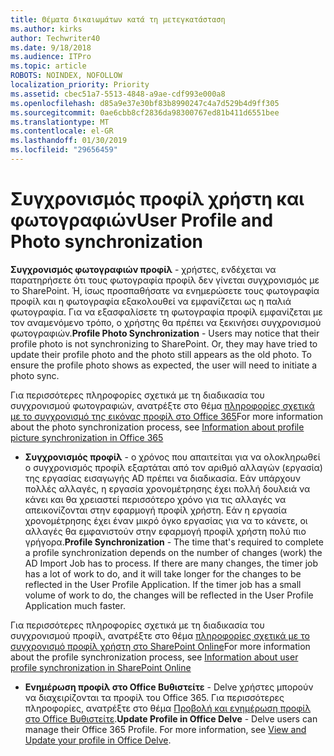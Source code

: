 ```yaml
---
title: Θέματα δικαιωμάτων κατά τη μετεγκατάσταση
ms.author: kirks
author: Techwriter40
ms.date: 9/18/2018
ms.audience: ITPro
ms.topic: article
ROBOTS: NOINDEX, NOFOLLOW
localization_priority: Priority
ms.assetid: cbec51a7-5513-4848-a9ae-cdf993e000a8
ms.openlocfilehash: d85a9e37e30bf83b8990247c4a7d529b4d9ff305
ms.sourcegitcommit: 0ae6cbb8cf2836da98300767ed81b411d6551bee
ms.translationtype: MT
ms.contentlocale: el-GR
ms.lasthandoff: 01/30/2019
ms.locfileid: "29656459"
---
```

# <a name="user-profile-and-photo-synchronization"></a><span data-ttu-id="98d47-102">Συγχρονισμός προφίλ χρήστη και φωτογραφιών</span><span class="sxs-lookup"><span data-stu-id="98d47-102">User Profile and Photo synchronization</span></span>

 <span data-ttu-id="98d47-p101">**Συγχρονισμός φωτογραφιών προφίλ** - χρήστες, ενδέχεται να παρατηρήσετε ότι τους φωτογραφία προφίλ δεν γίνεται συγχρονισμός με το SharePoint. Ή, ίσως προσπαθήσατε να ενημερώσετε τους φωτογραφία προφίλ και η φωτογραφία εξακολουθεί να εμφανίζεται ως η παλιά φωτογραφία. Για να εξασφαλίσετε τη φωτογραφία προφίλ εμφανίζεται με τον αναμενόμενο τρόπο, ο χρήστης θα πρέπει να ξεκινήσει συγχρονισμού φωτογραφιών.</span><span class="sxs-lookup"><span data-stu-id="98d47-p101">**Profile Photo Synchronization** - Users may notice that their profile photo is not synchronizing to SharePoint. Or, they may have tried to update their profile photo and the photo still appears as the old photo. To ensure the profile photo shows as expected, the user will need to initiate a photo sync.</span></span> 
  
<span data-ttu-id="98d47-106">Για περισσότερες πληροφορίες σχετικά με τη διαδικασία του συγχρονισμού φωτογραφιών, ανατρέξτε στο θέμα [πληροφορίες σχετικά με το συγχρονισμό της εικόνας προφίλ στο Office 365](https://go.microsoft.com/fwlink/?linkid=2022634)</span><span class="sxs-lookup"><span data-stu-id="98d47-106">For more information about the photo synchronization process, see [Information about profile picture synchronization in Office 365](https://go.microsoft.com/fwlink/?linkid=2022634)</span></span>
  
- <span data-ttu-id="98d47-p102">**Συγχρονισμός προφίλ** - ο χρόνος που απαιτείται για να ολοκληρωθεί ο συγχρονισμός προφίλ εξαρτάται από τον αριθμό αλλαγών (εργασία) της εργασίας εισαγωγής AD πρέπει να διαδικασία. Εάν υπάρχουν πολλές αλλαγές, η εργασία χρονομέτρησης έχει πολλή δουλειά να κάνει και θα χρειαστεί περισσότερο χρόνο για τις αλλαγές να απεικονίζονται στην εφαρμογή προφίλ χρήστη. Εάν η εργασία χρονομέτρησης έχει έναν μικρό όγκο εργασίας για να το κάνετε, οι αλλαγές θα εμφανιστούν στην εφαρμογή προφίλ χρήστη πολύ πιο γρήγορα.</span><span class="sxs-lookup"><span data-stu-id="98d47-p102">**Profile Synchronization** - The time that's required to complete a profile synchronization depends on the number of changes (work) the AD Import Job has to process. If there are many changes, the timer job has a lot of work to do, and it will take longer for the changes to be reflected in the User Profile Application. If the timer job has a small volume of work to do, the changes will be reflected in the User Profile Application much faster.</span></span> 
  
<span data-ttu-id="98d47-110">Για περισσότερες πληροφορίες σχετικά με τη διαδικασία του συγχρονισμού προφίλ, ανατρέξτε στο θέμα [πληροφορίες σχετικά με το συγχρονισμό προφίλ χρήστη στο SharePoint Online](https://go.microsoft.com/fwlink/?linkid=2022639)</span><span class="sxs-lookup"><span data-stu-id="98d47-110">For more information about the profile synchronization process, see [Information about user profile synchronization in SharePoint Online](https://go.microsoft.com/fwlink/?linkid=2022639)</span></span>
    
- <span data-ttu-id="98d47-p103">**Ενημέρωση προφίλ στο Office Βυθιστείτε** - Delve χρήστες μπορούν να διαχειρίζονται τα προφίλ του Office 365. Για περισσότερες πληροφορίες, ανατρέξτε στο θέμα [Προβολή και ενημέρωση προφίλ στο Office Βυθιστείτε](https://support.office.com/article/View-and-update-your-profile-in-Office-Delve-4e84343b-eedf-45a1-aeb9-8627ccca14ba).</span><span class="sxs-lookup"><span data-stu-id="98d47-p103">**Update Profile in Office Delve** - Delve users can manage their Office 365 Profile. For more information, see [View and Update your profile in Office Delve](https://support.office.com/article/View-and-update-your-profile-in-Office-Delve-4e84343b-eedf-45a1-aeb9-8627ccca14ba).</span></span>
    

